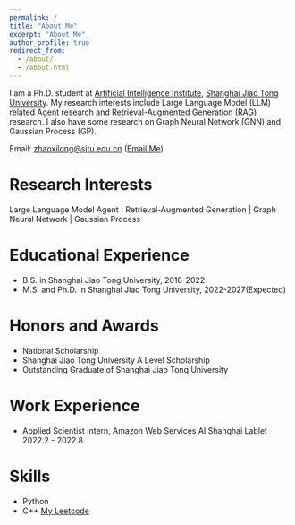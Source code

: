 ```yaml
---
permalink: /
title: "About Me"
excerpt: "About Me"
author_profile: true
redirect_from: 
  - /about/
  - /about.html
---
```



I am a Ph.D. student at [Artificial Intelligence Institute](https://ai.sjtu.edu.cn/), [Shanghai Jiao Tong University](https://www.sjtu.edu.cn/). My research interests include Large Language Model (LLM) related Agent research and Retrieval-Augmented Generation (RAG) research. I also have some research on Graph Neural Network (GNN) and Gaussian Process (GP). 

<!-- You can find my CV here:[Xilong Zhao's Curriculum Vitae](../assets/) -->
Email: zhaoxilong@sjtu.edu.cn ([Email Me](mailto:zhaoxilong@sjtu.edu.cn))

Research Interests
======
Large Language Model Agent | Retrieval-Augmented Generation |  Graph Neural Network | Gaussian Process

Educational Experience
======
* B.S. in Shanghai Jiao Tong University, 2018-2022 
* M.S. and Ph.D. in Shanghai Jiao Tong University, 2022-2027(Expected)  

Honors and Awards
======
* National Scholarship
* Shanghai Jiao Tong University A Level Scholarship
* Outstanding Graduate of Shanghai Jiao Tong University

Work Experience
======
* Applied Scientist Intern, Amazon Web Services AI Shanghai Lablet 2022.2 - 2022.8

Skills
======
* Python
* C++ 
[My Leetcode](leetcode.cn/u/billzxl/)

